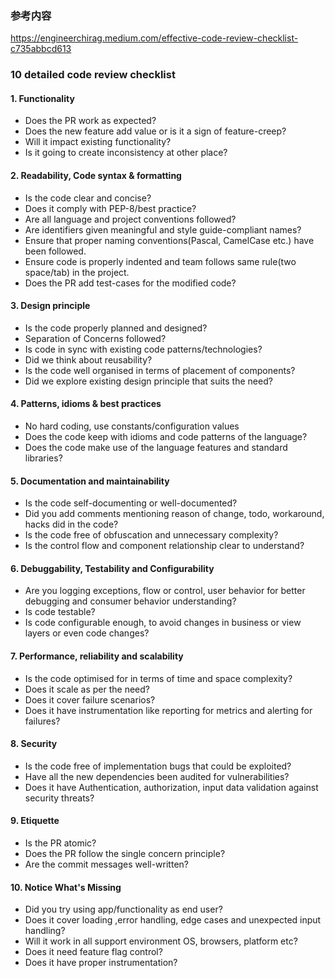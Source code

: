 
### 参考内容
https://engineerchirag.medium.com/effective-code-review-checklist-c735abbcd613

### 10 detailed code review checklist

#### 1. Functionality
- Does the PR work as expected?
- Does the new feature add value or is it a sign of feature-creep?
- Will it impact existing functionality?
- Is it going to create inconsistency at other place?

#### 2. Readability, Code syntax & formatting
- Is the code clear and concise?
- Does it comply with PEP-8/best practice?
- Are all language and project conventions followed?
- Are identifiers given meaningful and style guide-compliant names?
- Ensure that proper naming conventions(Pascal, CamelCase etc.) have been followed.
- Ensure code is properly indented and team follows same rule(two space/tab) in the project.
- Does the PR add test-cases for the modified code?

#### 3. Design principle
- Is the code properly planned and designed?
- Separation of Concerns followed?
- Is code in sync with existing code patterns/technologies?
- Did we think about reusability?
- Is the code well organised in terms of placement of components?
- Did we explore existing design principle that suits the need?

#### 4. Patterns, idioms & best practices
- No hard coding, use constants/configuration values
- Does the code keep with idioms and code patterns of the language?
- Does the code make use of the language features and standard libraries?

#### 5. Documentation and maintainability
- Is the code self-documenting or well-documented?
- Did you add comments mentioning reason of change, todo, workaround, hacks did in the code?
- Is the code free of obfuscation and unnecessary complexity?
- Is the control flow and component relationship clear to understand?

#### 6. Debuggability, Testability and Configurability 
- Are you logging exceptions, flow or control, user behavior for better debugging and consumer behavior understanding?
- Is code testable?
- Is code configurable enough, to avoid changes in business or view layers or even code changes?

#### 7. Performance, reliability and scalability
- Is the code optimised for in terms of time and space complexity?
- Does it scale as per the need?
- Does it cover failure scenarios?
- Does it have instrumentation like reporting for metrics and alerting for failures?

#### 8. Security
- Is the code free of implementation bugs that could be exploited?
- Have all the new dependencies been audited for vulnerabilities?
- Does it have Authentication, authorization, input data validation against security threats?


#### 9. Etiquette
- Is the PR atomic?
- Does the PR follow the single concern principle?
- Are the commit messages well-written?

#### 10. Notice What's Missing
- Did you try using app/functionality as end user?
- Does it cover loading ,error handling, edge cases and unexpected input handling?
- Will it work in all support environment OS, browsers, platform etc?
- Does it need feature flag control?
- Does it have proper instrumentation?

